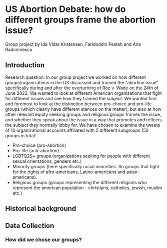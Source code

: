 # US Abortion Debate: how do different groups frame the abortion issue?
Group project by Ida Vidar Kristensen, Faridoddin Pesteh and Ana Radomirescu
## Introduction
Research question: In our group project we worked on how different groups/organizations in the US discussed and framed the “abortion issue” specifically during and after the overturning of Roe v. Wade on the 24th of June 2022. We wanted to look at different American organizations that fight for different issues and see how they framed the subject. We wanted first and foremost to look at the distinction between pro-choice and pro-life groups (which clearly have different stances on the matter), but also at how other relevant equity seeking groups and religious groups frames the issue, and whether they speak about the issue in a way that promotes and reflects the subject they normally lobby for. 
We have chosen to examine the tweets of 10 organizational accounts affiliated with 5 different subgroups (50 groups in total:
- Pro-choice (pro-abortion)
- Pro-life (anti-abortion)
- LGBTQ2S+ groups (organizations seeking for people with different sexual orientations, genders etc.)
- Minority groups (here specifically racial minorities. So groups that fight for the rights of afro-americans, Latino-americans and asian-americans).
- Religious groups (groups representing the different religions who represent the american population - christians, catholics, jewish, muslim etc.)
## Historical background

## Data Collection
### How did we chose our groups?
